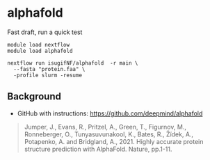 # alphafold

Fast draft, run a quick test

```
module load nextflow
module load alphafold

nextflow run isugifNF/alphafold  -r main \
  --fasta "protein.faa" \
  -profile slurm -resume
```

## Background

* GitHub with instructions: https://github.com/deepmind/alphafold


> Jumper, J., Evans, R., Pritzel, A., Green, T., Figurnov, M., Ronneberger, O., Tunyasuvunakool, K., Bates, R., Žídek, A., Potapenko, A. and Bridgland, A., 2021. Highly accurate protein structure prediction with AlphaFold. Nature, pp.1-11.



